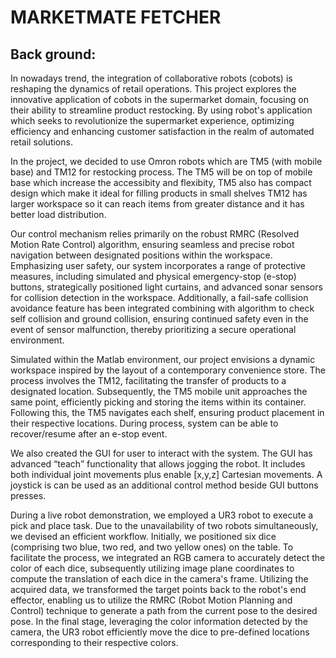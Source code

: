 # MARKETMATE FETCHER
## Back ground:
In nowadays trend, the integration of collaborative robots (cobots) is reshaping the dynamics of retail operations. This project explores the innovative application of cobots in the supermarket domain, focusing on their ability to streamline product restocking. By using robot's application which seeks to revolutionize the supermarket experience, optimizing efficiency and enhancing customer satisfaction in the realm of automated retail solutions.

In the project, we decided to use Omron robots which are TM5 (with mobile base) and TM12 for restocking process.
The TM5 will be on top of mobile base which increase the accessibity and flexibity, TM5 also has compact design which make it ideal for filling products in small shelves
TM12 has larger workspace so it can reach items from greater distance and it has better load distribution.

Our control mechanism relies primarily on the robust RMRC (Resolved Motion Rate Control) algorithm, ensuring seamless and precise robot navigation between designated positions within the workspace. Emphasizing user safety, our system incorporates a range of protective measures, including simulated and physical emergency-stop (e-stop) buttons, strategically positioned light curtains, and advanced sonar sensors for collision detection in the workspace. Additionally, a fail-safe collision avoidance feature has been integrated combining with algorithm to check self collision and ground collision, ensuring continued safety even in the event of sensor malfunction, thereby prioritizing a secure operational environment.

Simulated within the Matlab environment, our project envisions a dynamic workspace inspired by the layout of a contemporary convenience store. The process involves the TM12, facilitating the transfer of products to a designated location. Subsequently, the TM5 mobile unit approaches the same point, efficiently picking and storing the items within its container. Following this, the TM5 navigates each shelf, ensuring product placement in their respective locations. During process, system can be able to recover/resume after an e-stop event. 

We also created the GUI for user to interact with the system. The GUI has advanced “teach” functionality that allows jogging the robot. It includes both individual joint movements  plus enable [x,y,z] Cartesian movements. A joystick is can be used as an additional control method beside GUI buttons presses.

During a live robot demonstration, we employed a UR3 robot to execute a pick and place task. Due to the unavailability of two robots simultaneously, we devised an efficient workflow. Initially, we positioned six dice (comprising two blue, two red, and two yellow ones) on the table. To facilitate the process, we integrated an RGB camera to accurately detect the color of each dice, subsequently utilizing image plane coordinates to compute the translation of each dice in the camera's frame. Utilizing the acquired data, we transformed the target points back to the robot's end effector, enabling us to utilize the RMRC (Robot Motion Planning and Control) technique to generate a path from the current pose to the desired pose. In the final stage, leveraging the color information detected by the camera, the UR3 robot efficiently move the dice to pre-defined locations corresponding to their respective colors.

